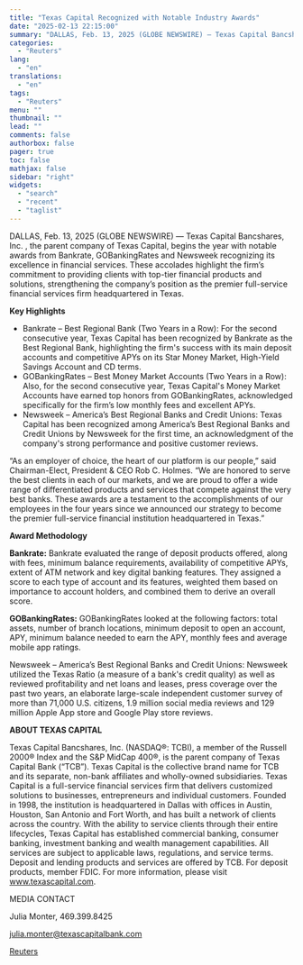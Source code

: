 ```yaml
---
title: "Texas Capital Recognized with Notable Industry Awards"
date: "2025-02-13 22:15:00"
summary: "DALLAS, Feb. 13, 2025 (GLOBE NEWSWIRE) — Texas Capital Bancshares, Inc. , the parent company of Texas Capital, begins the year with notable awards from Bankrate, GOBankingRates and Newsweek recognizing its excellence in financial services. These accolades highlight the firm’s commitment to providing clients with top-tier financial products and solutions,..."
categories:
  - "Reuters"
lang:
  - "en"
translations:
  - "en"
tags:
  - "Reuters"
menu: ""
thumbnail: ""
lead: ""
comments: false
authorbox: false
pager: true
toc: false
mathjax: false
sidebar: "right"
widgets:
  - "search"
  - "recent"
  - "taglist"
---
```


DALLAS, Feb. 13, 2025 (GLOBE NEWSWIRE) — Texas Capital Bancshares, Inc. , the parent company of Texas Capital, begins the year with notable awards from Bankrate, GOBankingRates and Newsweek recognizing its excellence in financial services. These accolades highlight the firm’s commitment to providing clients with top-tier financial products and solutions, strengthening the company’s position as the premier full-service financial services firm headquartered in Texas.

**Key Highlights**

* Bankrate – Best Regional Bank (Two Years in a Row): For the second consecutive year, Texas Capital has been recognized by Bankrate as the Best Regional Bank, highlighting the firm's success with its main deposit accounts and competitive APYs on its Star Money Market, High-Yield Savings Account and CD terms.
* GOBankingRates – Best Money Market Accounts (Two Years in a Row): Also, for the second consecutive year, Texas Capital's Money Market Accounts have earned top honors from GOBankingRates, acknowledged specifically for the firm’s low monthly fees and excellent APYs.
* Newsweek – America’s Best Regional Banks and Credit Unions: Texas Capital has been recognized among America’s Best Regional Banks and Credit Unions by Newsweek for the first time, an acknowledgment of the company's strong performance and positive customer reviews.

“As an employer of choice, the heart of our platform is our people,” said Chairman-Elect, President & CEO Rob C. Holmes. “We are honored to serve the best clients in each of our markets, and we are proud to offer a wide range of differentiated products and services that compete against the very best banks. These awards are a testament to the accomplishments of our employees in the four years since we announced our strategy to become the premier full-service financial institution headquartered in Texas.”

**Award Methodology**

**Bankrate:** Bankrate evaluated the range of deposit products offered, along with fees, minimum balance requirements, availability of competitive APYs, extent of ATM network and key digital banking features. They assigned a score to each type of account and its features, weighted them based on importance to account holders, and combined them to derive an overall score.

**GOBankingRates:** GOBankingRates looked at the following factors: total assets, number of branch locations, minimum deposit to open an account, APY, minimum balance needed to earn the APY, monthly fees and average mobile app ratings.

Newsweek – America’s Best Regional Banks and Credit Unions: Newsweek utilized the Texas Ratio (a measure of a bank's credit quality) as well as reviewed profitability and net loans and leases, press coverage over the past two years, an elaborate large-scale independent customer survey of more than 71,000 U.S. citizens, 1.9 million social media reviews and 129 million Apple App store and Google Play store reviews.

**ABOUT TEXAS CAPITAL**

Texas Capital Bancshares, Inc. (NASDAQ®: TCBI), a member of the Russell 2000® Index and the S&P MidCap 400®, is the parent company of Texas Capital Bank (“TCB”). Texas Capital is the collective brand name for TCB and its separate, non-bank affiliates and wholly-owned subsidiaries. Texas Capital is a full-service financial services firm that delivers customized solutions to businesses, entrepreneurs and individual customers. Founded in 1998, the institution is headquartered in Dallas with offices in Austin, Houston, San Antonio and Fort Worth, and has built a network of clients across the country. With the ability to service clients through their entire lifecycles, Texas Capital has established commercial banking, consumer banking, investment banking and wealth management capabilities. All services are subject to applicable laws, regulations, and service terms. Deposit and lending products and services are offered by TCB. For deposit products, member FDIC. For more information, please visit www.texascapital.com.

MEDIA CONTACT

Julia Monter, 469.399.8425

julia.monter@texascapitalbank.com

[Reuters](https://www.tradingview.com/news/reuters.com,2025-02-13:newsml_GNX6GSbw5:0-texas-capital-recognized-with-notable-industry-awards/)

